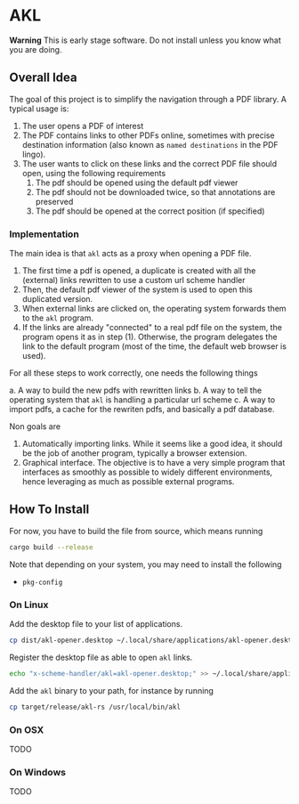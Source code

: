 # AKL

**Warning** This is early stage software. Do not install unless you know what
you are doing.

## Overall Idea

The goal of this project is to simplify the navigation through a PDF library.
A typical usage is:

1. The user opens a PDF of interest
2. The PDF contains links to other PDFs online, sometimes with precise
   destination information (also known as `named destinations` in the PDF
   lingo).
3. The user wants to click on these links and the correct PDF file should
   open, using the following requirements
   1. The pdf should be opened using the default pdf viewer
   2. The pdf should not be downloaded twice, so that annotations are preserved
   3. The pdf should be opened at the correct position (if specified)

### Implementation

The main idea is that `akl` acts as a proxy when opening a PDF file.

1. The first time a pdf is opened, a duplicate is created
   with all the (external) links rewritten to use a custom
   url scheme handler
2. Then, the default pdf viewer of the system is used to open
   this duplicated version.
3. When external links are clicked on, the operating system
   forwards them to the `akl` program.
4. If the links are already "connected" to a real pdf file
   on the system, the program opens it as in step (1). Otherwise,
   the program delegates the link to the default program (most of the time,
   the default web browser is used).

For all these steps to work correctly, one needs the following things

a. A way to build the new pdfs with rewritten links
b. A way to tell the operating system that `akl` is handling a particular
   url scheme
c. A way to import pdfs, a cache for the rewriten pdfs, and basically
   a pdf database.

Non goals are 

1. Automatically importing links. While it seems like a good idea,
   it should be the job of another program, typically a browser
   extension.
2. Graphical interface. The objective is to have a very simple
   program that interfaces as smoothly as possible to widely
   different environments, hence leveraging as much as possible
   external programs.


## How To Install

For now, you have to build the file from source, which means running

```bash
cargo build --release
```

Note that depending on your system, you may need to install the following

- `pkg-config`

### On Linux

Add the desktop file to your list of applications.

```bash
cp dist/akl-opener.desktop ~/.local/share/applications/akl-opener.desktop
```

Register the desktop file as able to open `akl` links.

```bash
echo "x-scheme-handler/akl=akl-opener.desktop;" >> ~/.local/share/applications/mimeapps.list
```

Add the `akl` binary to your path, for instance by running

```bash
cp target/release/akl-rs /usr/local/bin/akl
```

### On OSX

TODO

### On Windows

TODO
